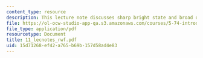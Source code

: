 ```yaml
---
content_type: resource
description: This lecture note discusses sharp bright state and broad doorway state.
file: https://ol-ocw-studio-app-qa.s3.amazonaws.com/courses/5-74-introductory-quantum-mechanics-ii-spring-2004/15d71268ef42a765b69b157d58ad4e83_11_lecnotes_rwf.pdf
file_type: application/pdf
resourcetype: Document
title: 11_lecnotes_rwf.pdf
uid: 15d71268-ef42-a765-b69b-157d58ad4e83
---
```

